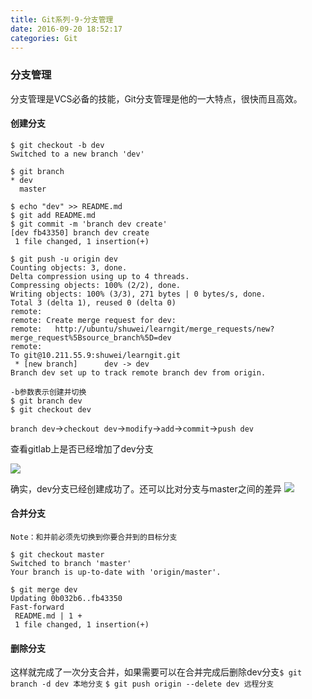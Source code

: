 ```yaml
---
title: Git系列-9-分支管理
date: 2016-09-20 18:52:17
categories: Git
---
```

### 分支管理

分支管理是VCS必备的技能，Git分支管理是他的一大特点，很快而且高效。
<!--more-->
#### 创建分支

```
$ git checkout -b dev
Switched to a new branch 'dev'

$ git branch
* dev
  master

$ echo "dev" >> README.md
$ git add README.md
$ git commit -m 'branch dev create'
[dev fb43350] branch dev create
 1 file changed, 1 insertion(+)

$ git push -u origin dev
Counting objects: 3, done.
Delta compression using up to 4 threads.
Compressing objects: 100% (2/2), done.
Writing objects: 100% (3/3), 271 bytes | 0 bytes/s, done.
Total 3 (delta 1), reused 0 (delta 0)
remote:
remote: Create merge request for dev:
remote:   http://ubuntu/shuwei/learngit/merge_requests/new?merge_request%5Bsource_branch%5D=dev
remote:
To git@10.211.55.9:shuwei/learngit.git
 * [new branch]      dev -> dev
Branch dev set up to track remote branch dev from origin.
```

```
-b参数表示创建并切换
$ git branch dev
$ git checkout dev
```

`branch dev`->`checkout dev`->`modify`->`add`->`commit`->`push dev`

查看gitlab上是否已经增加了dev分支

![](https://cloud.githubusercontent.com/assets/3062921/17997327/87b7eab4-6ba0-11e6-8e46-24c6230f05e7.png)

确实，dev分支已经创建成功了。还可以比对分支与master之间的差异
![](https://cloud.githubusercontent.com/assets/3062921/17997389/cc7e0908-6ba0-11e6-9d85-95d175f8f2ea.png)

#### 合并分支
    Note：和并前必须先切换到你要合并到的目标分支

```
$ git checkout master
Switched to branch 'master'
Your branch is up-to-date with 'origin/master'.

$ git merge dev
Updating 0b032b6..fb43350
Fast-forward
 README.md | 1 +
 1 file changed, 1 insertion(+)
```

#### 删除分支
这样就完成了一次分支合并，如果需要可以在合并完成后删除dev分支`$ git branch -d dev 本地分支` `$ git push origin --delete dev 远程分支`

